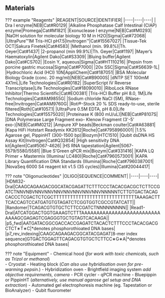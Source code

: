 ## Materials 

??? example "Reagents"
    |REAGENT|SOURCE|IDENTIFIER|
        |----|----|----|
        | Dra I enzyme|NEB|Cat#R0129|
        |Alkaline Phosphatase Calf Intestinal (CIAP) enzyme|Promega|Cat#M1821|
        |Exonuclease I enzyme|NEB|Cat#M0293|
        |NaOH solution for molecular biology 10 M in H2O|Sigma|Cat#72068|
        |UltraPure™1M Tris-HCl pH7.5|Invitrogen™|Cat#15567027|
        |Tissue-Tek OCT|Sakura Finetek|Cat#4583|
        |Methanol (min. 99.8%)|Th. Geyer|Cat#1437|
        |2-propanol (min 99.9%)|Th. Geyer|Cat#1197|
        |Mayer’s Haematoxylin|Agilent Dako|Cat#S3309|
        |Bluing buffer|Agilent Dako|Cat#CS702|
        |Eosin Y, aqueous|Sigma|Cat#HT110216|
        |Pepsin from porcine gastric mucosa|Sigma|Cat#P7000|
        |20x SSC|Sigma|Cat#S6639-1L|
        |Hydrochloric Acid (HCl) 10N|AppliChem|Cat#187051|
        |BSA Molecular Biology Grade (conc. 20 mg/ml)|NEB|Cat#B9000S|
        |dNTP SET 100mM 4X1mL|Life Technologies|Cat#R0182|
        |SuperScript IV Reverse Transcriptase|Life Technologies|Cat#18090010|
        |RiboLock RNase Inhibitor|Thermo Scientific|Cat#EO0381|
        |Tris-HCl Buffer pH 8.0, 1M|Life Technologies|Cat#AM9855G|
        |Sodium chloride NaCl (5M), RNase-free|Invitrogen|Cat#AM9760G|
        |Roti®-Stock 20 % SDS ready-to-use, sterile filtered|Roth|Cat#1057.1|
        |UltraPure 0.5M EDTA, pH 8.0|Life Technologies|Cat#15575020|
        |Proteinase K (800 mU/uL)|NEB|Cat#P8107S|
        |DNA Polymerase Large Fragment exo- Klenow Fragment (3'-5' exo-)|NEB|Cat#M0212|
        |Ampure XP beads|Beckman coulter|Cat#A63881|
        |Kapa HiFi Hotstart Readymix KK2612|Roche|Cat#7958960001|
        |1.5% Agarose gel, PippinHT (300-1500 bp)|Biozym|HTC1510|
        |Qubit dsDNA HS Assay Kit|Invitrogen|Cat#Q32854|
        |High sensitivity DNA kit|Agilent|Cat#5067-4626|
        |HS RNA tapestation|Agilent|5067-5579/5580/5581|
        |Blue S'Green qPCR mix|Biozym|Cat#331416|
        |KAPA LQ Primer + Mastermix (Illumina/ LC480)|Roche|Cat#7960573001|
        |KAPA Library Quantification DNA Standards (Illumina)|Roche|Cat#7960387001|
        |NovaSeq 6000 S4 reagent kit v1.5 (35 cycles)|Illumina|Cat#20044417|


??? note "Oligonucleotides"
    |OLIGO|SEQUENCE|COMMENT|
    |----|----|----|
    |HDMI32-DraI|CAAGCAGAAGACGGCATACGAGATTCTTTCCCTACACGACGCTCTTCCGATCTNNVNBVNNVNNVNNVNNVNNVNNVNNVNNNNNTCTTGTGACTACAGCACCCTCGACTCTCGCTTTTTTTTTTTTTTTTTTTTTTTTTTTTTTAAAGACTTTCACCAGTCCATGATGTGTAGATCTCGGTGGTCGCCGTATCATT||
    |Randomer|TCAGACGTGTGCTCTTCCGATCTNNNNNNNNN||
    |Read1-DraI|ATCATGGACTGGTGAAAGTCTTTAAAAAAAAAAAAAAAAAAAAAAAAAAAAAAGCGAGAGTCGAGGGTGCTGTAGTCACAAGA||
    |p5_fwd|AATGATACGGCGACCACCGAGATCTACACTCTTTCCCTACACGACGCTCT∗T∗C|*denotes phosphorothioated DNA bases|	
    |p7_rev_indexing|CAAGCAGAAGACGGCATACGAGAT[8-mer index sequence]GTGACTGGAGTTCAGACGTGTGCTCTTCC∗G∗A|*denotes phosphorothioated DNA bases|


??? note "Equipment" 
    - Chemical hood (*for work with toxic chemicals, such as Trizol or methanol*)  
    - Cryostat 
    - Heating block (*Can also use hybridisation oven for pre-warming pepsin.*)
    - Hybridization oven 
    - Brightfield imaging system *add objective requirements, camera*
    - PCR cycler 
    - qPCR machine 
    - Bluepippin or PippinHT (*alternatively, use manual agarose gel setup and DNA extraction*)
    - Automated gel electrophoresis machine (eg. Tapestation or BioAnalyzer)
    - Qubit fluorometer   